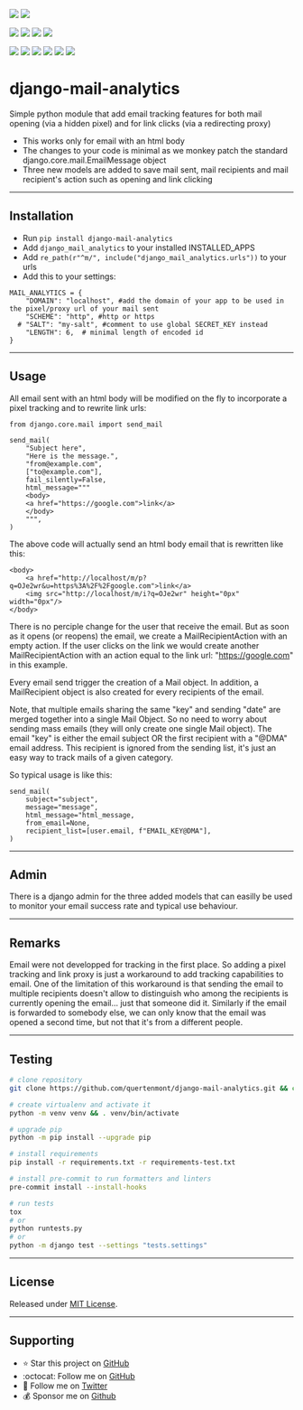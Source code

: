 [![](https://img.shields.io/pypi/pyversions/django-mail-analytics.svg?color=3776AB&logo=python&logoColor=white)](https://www.python.org/)
[![](https://img.shields.io/pypi/djversions/django-mail-analytics?color=0C4B33&logo=django&logoColor=white&label=django)](https://www.djangoproject.com/)

[![](https://img.shields.io/pypi/v/django-mail-analytics.svg?color=blue&logo=pypi&logoColor=white)](https://pypi.org/project/django-mail-analytics/)
[![](https://static.pepy.tech/badge/django-mail-analytics/month)](https://pepy.tech/project/django-mail-analytics)
[![](https://img.shields.io/github/stars/quertenmont/django-mail-analytics?logo=github&style=flat)](https://github.com/quertenmont/django-mail-analytics/stargazers)
[![](https://img.shields.io/pypi/l/django-mail-analytics.svg?color=blue)](https://github.com/quertenmont/django-mail-analytics/blob/main/LICENSE.txt)

[![](https://results.pre-commit.ci/badge/github/quertenmont/django-mail-analytics/main.svg)](https://results.pre-commit.ci/latest/github/quertenmont/django-mail-analytics/main)
[![](https://img.shields.io/github/actions/workflow/status/quertenmont/django-mail-analytics/test-package.yml?branch=main&label=build&logo=github)](https://github.com/quertenmont/django-mail-analytics)
[![](https://img.shields.io/codecov/c/gh/quertenmont/django-mail-analytics?logo=codecov)](https://codecov.io/gh/quertenmont/django-mail-analytics)
[![](https://img.shields.io/codacy/grade/194566618f424a819ce43450ea0af081?logo=codacy)](https://www.codacy.com/app/quertenmont/django-mail-analytics)
[![](https://img.shields.io/badge/code%20style-black-000000.svg?logo=python&logoColor=black)](https://github.com/psf/black)
[![](https://img.shields.io/endpoint?url=https://raw.githubusercontent.com/astral-sh/ruff/main/assets/badge/v2.json)](https://github.com/astral-sh/ruff)



# django-mail-analytics

Simple python module that add email tracking features for both mail opening (via a hidden pixel) and for link clicks (via a redirecting proxy)
-  This works only for email with an html body
-  The changes to your code is minimal as we monkey patch the standard django.core.mail.EmailMessage object
-  Three new models are added to save mail sent, mail recipients and mail recipient's action such as opening and link clicking

---

## Installation
-   Run `pip install django-mail-analytics`
-   Add `django_mail_analytics` to your installed INSTALLED_APPS
-   Add `re_path(r"^m/", include("django_mail_analytics.urls"))` to your urls
-   Add this to your settings:
```
MAIL_ANALYTICS = {
    "DOMAIN": "localhost", #add the domain of your app to be used in the pixel/proxy url of your mail sent
    "SCHEME": "http", #http or https
  # "SALT": "my-salt", #comment to use global SECRET_KEY instead
    "LENGTH": 6,  # minimal length of encoded id
}
```

---

## Usage

All email sent with an html body will be modified on the fly to incorporate a pixel tracking and to rewrite link urls:

```
from django.core.mail import send_mail

send_mail(
    "Subject here",
    "Here is the message.",
    "from@example.com",
    ["to@example.com"],
    fail_silently=False,
    html_message="""
    <body>
    <a href="https://google.com">link</a>
    </body>
    """,
)
```
The above code will actually send an html body email that is rewritten like this:
```
<body>
    <a href="http://localhost/m/p?q=OJe2wr&u=https%3A%2F%2Fgoogle.com">link</a>
    <img src="http://localhost/m/i?q=OJe2wr" height="0px" width="0px"/>
</body>
```
There is no perciple change for the user that receive the email.
But as soon as it opens (or reopens) the email, we create a MailRecipientAction with an empty action.
If the user clicks on the link we would create another MailRecipientAction with an action equal to the link url: "https://google.com" in this example.


Every email send trigger the creation of a Mail object.
In addition, a MailRecipient object is also created for every recipients of the email.

Note, that multiple emails sharing the same "key" and sending "date" are merged together into a single Mail Object.
So no need to worry about sending mass emails (they will only create one single Mail object).
The email "key" is either the email subject OR the first recipient with a "@DMA" email address.  This recipient is ignored from the sending list, it's just an easy way to track mails of a given category.

So typical usage is like this:
```
send_mail(
    subject="subject",
    message="message",
    html_message="html_message,
    from_email=None,
    recipient_list=[user.email, f"EMAIL_KEY@DMA"],
)
```

---

## Admin

There is a django admin for the three added models that can easilly be used to monitor your email success rate and typical use behaviour.

---

## Remarks

Email were not developped for tracking in the first place.
So adding a pixel tracking and link proxy is just a workaround to add tracking capabilities to email.
One of the limitation of this workaround is that sending the email to multiple recipients doesn't allow to distinguish who among the recipients is currently opening the email... just that someone did it.
Similarly if the email is forwarded to somebody else, we can only know that the email was opened a second time, but not that it's from a different people.

---

## Testing
```bash
# clone repository
git clone https://github.com/quertenmont/django-mail-analytics.git && cd django_mail_analytics

# create virtualenv and activate it
python -m venv venv && . venv/bin/activate

# upgrade pip
python -m pip install --upgrade pip

# install requirements
pip install -r requirements.txt -r requirements-test.txt

# install pre-commit to run formatters and linters
pre-commit install --install-hooks

# run tests
tox
# or
python runtests.py
# or
python -m django test --settings "tests.settings"
```
---

## License
Released under [MIT License](LICENSE.txt).

---

## Supporting

- :star: Star this project on [GitHub](https://github.com/quertenmont/django-mail-analytics)
- :octocat: Follow me on [GitHub](https://github.com/quertenmont)
- :blue_heart: Follow me on [Twitter](https://twitter.com/LoicQuertenmont)
- :moneybag: Sponsor me on [Github](https://github.com/sponsors/quertenmont)
